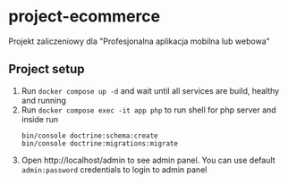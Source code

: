 # project-ecommerce
Projekt zaliczeniowy dla "Profesjonalna aplikacja mobilna lub webowa"

## Project setup
1. Run `docker compose up -d` and wait until all services are build, healthy and running
2. Run `docker compose exec -it app php` to run shell for php server and inside run 
    ```shell
   bin/console doctrine:schema:create
   bin/console doctrine:migrations:migrate
   ```
3. Open http://localhost/admin to see admin panel. You can use default `admin:password` credentials 
to login to admin panel